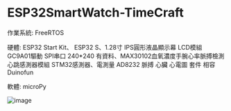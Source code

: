 # ESP32SmartWatch-TimeCraft

作業系統: FreeRTOS

硬體: ESP32 Start Kit、 ESP32 S、1.28寸 IPS圓形液晶顯示幕 LCD模組 GC9A01驅動 SPI串口 240*240 有資料、MAX30102血氧濃度手腕心率脈搏檢測心跳感測器模組 STM32感測器、電測量 AD8232 脈搏 心臟 心電圖 套件 相容 Duinofun

軟體: microPy

![image](https://github.com/plchang/ESP32SmartWatch-TimeCraft/assets/149220351/9fb4027e-db9f-4284-b2fa-c8ed1b84ac8c)


